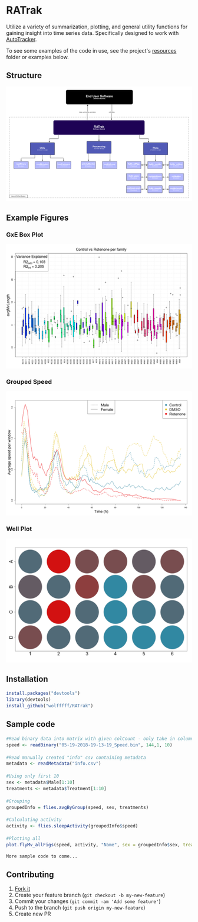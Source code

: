 # RATrak

Utilize a variety of summarization, plotting, and general utility functions for gaining insight into time series data. Specifically designed to work with [AutoTracker](https://github.com/de-Bivort-Lab/autotracker).

To see some examples of the code in use, see the project's [resources](https://github.com/Wolfffff/RATrak) folder or examples below. 

## Structure

![](https://raw.githubusercontent.com/Wolfffff/RATrak/master/Resources/RATrak_200618.png)


## Example Figures
### GxE Box Plot
![](https://raw.githubusercontent.com/Wolfffff/RATrak/master/Resources/GxE_avgMvLength_resid.png)

### Grouped Speed

![](https://raw.githubusercontent.com/Wolfffff/RATrak/master/Resources/groupedSpeed2.png)

### Well Plot

![](https://raw.githubusercontent.com/Wolfffff/RATrak/master/Resources/24well.png)

## Installation

```R
install.packages("devtools")
library(devtools)
install_github("wolfffff/RATrak")
```

## Sample code

```R
#Read binary data into matrix with given colCount - only take in column 1:10
speed <- readBinary("05-19-2018-19-13-19_Speed.bin", 144,1, 10)

#Read manually created "info" csv containing metadata
metadata <- readMetadata("info.csv")

#Using only first 10
sex <- metadata$Male[1:10]
treatments <- metadata$Treatment[1:10]

#Grouping
groupedInfo = flies.avgByGroup(speed, sex, treatments)

#Calculating activity
activity <- flies.sleepActivity(groupedInfo$speed)

#Plotting all
plot.flyMv_allFigs(speed, activity, "Name", sex = groupedInfo$sex, treatments = groupedInfo$treatments, noMv= T)
```

```R
More sample code to come...
```

## Contributing

1. [Fork it](https://github.com/wolfffff/RATrak/fork)
2. Create your feature branch (`git checkout -b my-new-feature`)
3. Commit your changes (`git commit -am 'Add some feature'`)
4. Push to the branch (`git push origin my-new-feature`)
5. Create new PR

